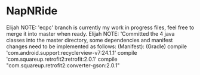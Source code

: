 # NapNRide

Elijah NOTE:
'ecpc' branch is currently my work in progress files, feel free to merge it into master when ready. 
Elijah NOTE:
'Committed the 4 java classes into the master directory, some dependencies and manifest changes need to be implemented as follows:
(Manifest):
    <uses-permission android:name="android.permission.ACCESS_FINE_LOCATION" />
    <uses-permission android:name="android.permission.ACCESS_COARSE_LOCATION" />
    <uses-permission android:name="android.permission.INTERNET"/>
(Gradle)
    compile 'com.android.support:recyclerview-v7:24.1.1'
    compile 'com.squareup.retrofit2:retrofit:2.0.1'
    compile "com.squareup.retrofit2:converter-gson:2.0.1"
